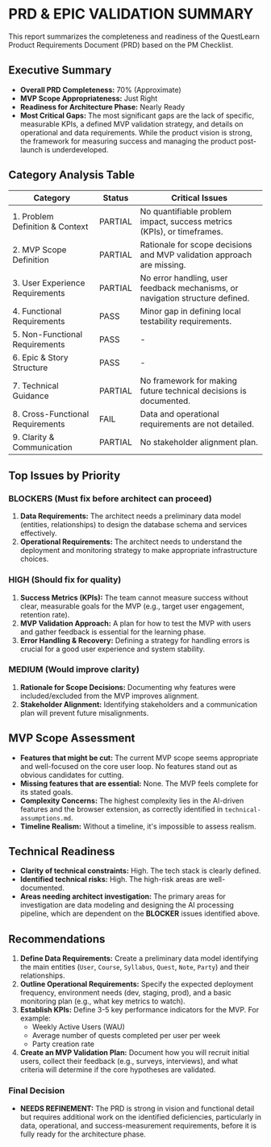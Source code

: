# PRD & EPIC VALIDATION SUMMARY

This report summarizes the completeness and readiness of the QuestLearn Product Requirements Document (PRD) based on the PM Checklist.

## Executive Summary

- **Overall PRD Completeness:** 70% (Approximate)
- **MVP Scope Appropriateness:** Just Right
- **Readiness for Architecture Phase:** Nearly Ready
- **Most Critical Gaps:** The most significant gaps are the lack of specific, measurable KPIs, a defined MVP validation strategy, and details on operational and data requirements. While the product vision is strong, the framework for measuring success and managing the product post-launch is underdeveloped.

## Category Analysis Table

| Category | Status | Critical Issues |
| --- | --- | --- |
| 1. Problem Definition & Context | PARTIAL | No quantifiable problem impact, success metrics (KPIs), or timeframes. |
| 2. MVP Scope Definition | PARTIAL | Rationale for scope decisions and MVP validation approach are missing. |
| 3. User Experience Requirements | PARTIAL | No error handling, user feedback mechanisms, or navigation structure defined. |
| 4. Functional Requirements | PASS | Minor gap in defining local testability requirements. |
| 5. Non-Functional Requirements | PASS | - |
| 6. Epic & Story Structure | PASS | - |
| 7. Technical Guidance | PARTIAL | No framework for making future technical decisions is documented. |
| 8. Cross-Functional Requirements | FAIL | Data and operational requirements are not detailed. |
| 9. Clarity & Communication | PARTIAL | No stakeholder alignment plan. |

## Top Issues by Priority

### BLOCKERS (Must fix before architect can proceed)

1.  **Data Requirements:** The architect needs a preliminary data model (entities, relationships) to design the database schema and services effectively.
2.  **Operational Requirements:** The architect needs to understand the deployment and monitoring strategy to make appropriate infrastructure choices.

### HIGH (Should fix for quality)

1.  **Success Metrics (KPIs):** The team cannot measure success without clear, measurable goals for the MVP (e.g., target user engagement, retention rate).
2.  **MVP Validation Approach:** A plan for how to test the MVP with users and gather feedback is essential for the learning phase.
3.  **Error Handling & Recovery:** Defining a strategy for handling errors is crucial for a good user experience and system stability.

### MEDIUM (Would improve clarity)

1.  **Rationale for Scope Decisions:** Documenting why features were included/excluded from the MVP improves alignment.
2.  **Stakeholder Alignment:** Identifying stakeholders and a communication plan will prevent future misalignments.

## MVP Scope Assessment

- **Features that might be cut:** The current MVP scope seems appropriate and well-focused on the core user loop. No features stand out as obvious candidates for cutting.
- **Missing features that are essential:** None. The MVP feels complete for its stated goals.
- **Complexity Concerns:** The highest complexity lies in the AI-driven features and the browser extension, as correctly identified in `technical-assumptions.md`.
- **Timeline Realism:** Without a timeline, it's impossible to assess realism.

## Technical Readiness

- **Clarity of technical constraints:** High. The tech stack is clearly defined.
- **Identified technical risks:** High. The high-risk areas are well-documented.
- **Areas needing architect investigation:** The primary areas for investigation are data modeling and designing the AI processing pipeline, which are dependent on the **BLOCKER** issues identified above.

## Recommendations

1.  **Define Data Requirements:** Create a preliminary data model identifying the main entities (`User`, `Course`, `Syllabus`, `Quest`, `Note`, `Party`) and their relationships.
2.  **Outline Operational Requirements:** Specify the expected deployment frequency, environment needs (dev, staging, prod), and a basic monitoring plan (e.g., what key metrics to watch).
3.  **Establish KPIs:** Define 3-5 key performance indicators for the MVP. For example: 
    - Weekly Active Users (WAU)
    - Average number of quests completed per user per week
    - Party creation rate
4.  **Create an MVP Validation Plan:** Document how you will recruit initial users, collect their feedback (e.g., surveys, interviews), and what criteria will determine if the core hypotheses are validated.

### Final Decision

- **NEEDS REFINEMENT:** The PRD is strong in vision and functional detail but requires additional work on the identified deficiencies, particularly in data, operational, and success-measurement requirements, before it is fully ready for the architecture phase.